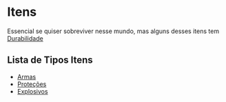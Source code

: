 # Itens

Essencial se quiser sobreviver nesse mundo, mas alguns desses itens tem [Durabilidade](./Itens/Durabilidade.md)

## Lista de Tipos Itens

- [Armas](./Itens/Armas.md)
- [Proteções](./Itens/Protecoes.md)
- [Explosivos](./Itens/Explosivos.md)
